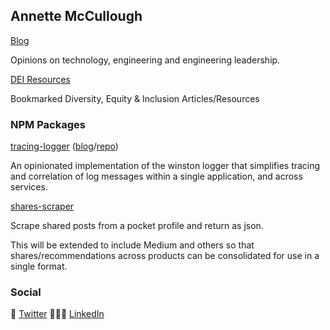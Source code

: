 ## Annette McCullough

[Blog](https://annettemccullough.com/blog)

Opinions on technology, engineering and engineering leadership.

[DEI Resources](https://annettemccullough.com/dei-resources)

Bookmarked Diversity, Equity & Inclusion Articles/Resources


### NPM Packages
[tracing-logger](https://www.npmjs.com/package/tracing-logger) ([blog](https://annettemccullough.com/blog/correlating-log-messages/)/[repo](https://github.com/annettemccullough/tracing-logger))

An opinionated implementation of the winston logger that simplifies tracing and correlation of log messages within a single application, and across services.

[shares-scraper](https://www.npmjs.com/package/shares-scraper)

Scrape shared posts from a pocket profile and return as json.

This will be extended to include Medium and others so that shares/recommendations across products can be consolidated for use in a single format.

### Social
🦜 [Twitter](https://twitter.com/annettemccull) 👩🏼‍💻 [LinkedIn](https://www.linkedin.com/in/annettemccullough/)
